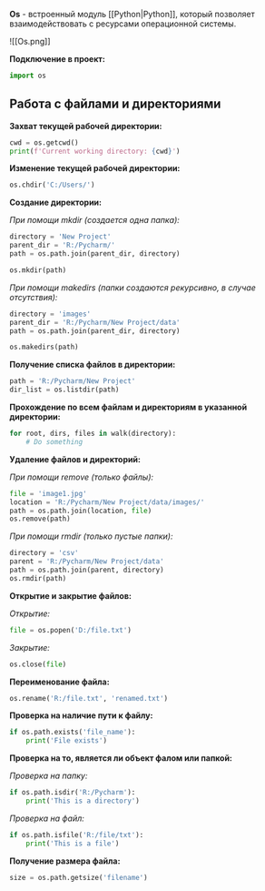 **Os** - встроенный модуль [[Python|Python]], который позволяет взаимодействовать с ресурсами операционной системы.

![[Os.png]]

**Подключение в проект:**

```Python
import os
```

## Работа с файлами и директориями

**Захват текущей рабочей директории:**

```Python
cwd = os.getcwd() 
print(f'Current working directory: {cwd}')
```

**Изменение текущей рабочей директории:**

```Python
os.chdir('C:/Users/')
```

**Создание директории:**

*При помощи mkdir (создается одна папка):*

```Python
directory = 'New Project'
parent_dir = 'R:/Pycharm/'
path = os.path.join(parent_dir, directory)

os.mkdir(path)
```

*При помощи makedirs (папки создаются рекурсивно, в случае отсутствия):*

```Python
directory = 'images'
parent_dir = 'R:/Pycharm/New Project/data'
path = os.path.join(parent_dir, directory)

os.makedirs(path)
```

**Получение списка файлов в директории:**

```Python
path = 'R:/Pycharm/New Project'
dir_list = os.listdir(path)
```

**Прохождение по всем файлам и директориям в указанной директории:**

```Python
for root, dirs, files in walk(directory):
	# Do something
```

**Удаление файлов и директорий:**

*При помощи remove (только файлы):*

```Python
file = 'image1.jpg'
location = 'R:/Pycharm/New Project/data/images/'
path = os.path.join(location, file) 
os.remove(path)
```

*При помощи rmdir (только пустые папки):*

```Python
directory = 'csv'
parent = 'R:/Pycharm/New Project/data'
path = os.path.join(parent, directory) 
os.rmdir(path)
```

**Открытие и закрытие файлов:**

*Открытие:*

```Python
file = os.popen('D:/file.txt')
```

*Закрытие:*

```Python
os.close(file)
```

**Переименование файла:**

```Python
os.rename('R:/file.txt', 'renamed.txt')
```

**Проверка на наличие пути к файлу:**

```Python
if os.path.exists('file_name'):
	print('File exists')
```

**Проверка на то, является ли объект фалом или папкой:**

*Проверка на папку:*

```Python
if os.path.isdir('R:/Pycharm'):
	print('This is a directory')
```

*Проверка на файл:*

```Python
if os.path.isfile('R:/file/txt'):
	print('This is a file')
```

**Получение размера файла:**

```Python
size = os.path.getsize('filename')
```